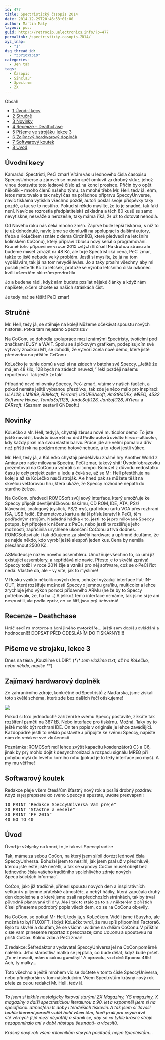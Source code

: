 ```yaml
---
id: 477
title: Spectristický časopis 2014
date: 2014-12-29T20:46:53+01:00
author: Martin Maly
layout: post
guid: https://retrocip.uelectronics.info/?p=477
permalink: /spectristicky-casopis-2014/
xyz_lnap:
  - "1"
dsq_thread_id:
  - "3371059319"
categories:
  - Jen tak
tags:
  - Časopis
  - Sinclair
  - Spectrum
  - ZX
---
```

<div id="toc_container" class="toc_wrap_right no_bullets">
  <p class="toc_title">
    Obsah
  </p>
  
  <ul class="toc_list">
    <li>
      <a href="#Uvodni_kecy"><span class="toc_number toc_depth_1">1</span> Úvodní kecy</a>
    </li>
    <li>
      <a href="#Strucne"><span class="toc_number toc_depth_1">2</span> Stručně</a>
    </li>
    <li>
      <a href="#Novinky"><span class="toc_number toc_depth_1">3</span> Novinky</a>
    </li>
    <li>
      <a href="#Recenze_8211_Deathchase"><span class="toc_number toc_depth_1">4</span> Recenze &#8211; Deathchase</a>
    </li>
    <li>
      <a href="#Piseme_ve_strojaku_lekce_3"><span class="toc_number toc_depth_1">5</span> Píšeme ve strojáku, lekce 3</a>
    </li>
    <li>
      <a href="#Zajimavy_hardwarovy_doplnek"><span class="toc_number toc_depth_1">6</span> Zajímavý hardwarový doplněk</a>
    </li>
    <li>
      <a href="#Softwarovy_koutek"><span class="toc_number toc_depth_1">7</span> Softwarový koutek</a>
    </li>
    <li>
      <a href="#Uvod"><span class="toc_number toc_depth_1">8</span> Úvod</a>
    </li>
  </ul>
</div>

## <span id="Uvodni_kecy">Úvodní kecy</span>

Kamarádi Spectristi, PeCi zmar! Vítám vás u lednového čísla časopisu SpeccyUniverse a zároveň se musím opět omluvit za drobný skluz, jehož vinou dostáváte toto lednové číslo až na konci prosince. Příčin bylo opět několik &#8211; mnoho členů našeho týmu, za mnohé třeba Mr. Hell, tedy já, ehm, letos maturovalo a tak nebyl čas na pořádnou přípravu SpeccyUniverse, navíc tiskárna vytiskla všechno pozdě, autoři poslali svoje příspěvky taky pozdě, a tak se to nestihlo. Pokud si někdo myslíte, že to je snadné, tak fakt není. Navíc se rozrostla předplatitelská základna a těch 80 kusů se samo nevytiskne, nesváže a nerozešle, taky máma říká, že už to dotovat nehodlá.

Od Nového roku nás čeká mnoho změn. Zaprvé bude lepší tiskárna, s níž to je už dohodnuté, navíc jsme se domluvili na spolupráci s dalšími autory, třeba s KoLečkem (znáte z dema CircIn1KB, které předvedl na letošním kolínském CoConu), který připraví zbrusu nový seriál o programování. Kromě toho připravíme v roce 2015 celých 8 čísel! Na druhou stranu ale budeme muset zdražit na 48 Kč, ale to je Spectristická cena, PeCi zmar, takže to jistě nebude velký problém. Jestli si myslíte, že já na tom vydělávám, tak já na tom nevydělávám. Jo a taky prosím všechny, aby mi poslali ještě 16 Kč za letošek, protože se výroba letošního čísla nakonec kvůli všem těm skluzům prodražila.

Jo a budeme rádi, když nám budete posílat nějaké články a když nám napíšete, o čem chcete na našich stránkách číst.

Je tedy nač se těšit! PeCi zmar!

<!--more-->

## <span id="Strucne">Stručně</span>

Mr. Hell, tedy já, se stěhuje na kolej! Můžeme očekávat spoustu nových historek. Potká tam nějakého Spectristu?

Na CoConu se dohodla spolupráce mezi známými Spectristy, tvořícími pod značkami BUSY a WAIT. Spolu se špičkovým grafikem, podepisujícím své výtvory značkou M1, se dohodli, že vytvoří zcela nové demo, které jistě předvedou na příštím CoConu.

KoLečko jel tuhle domů a vezl si na zádech v batohu své Speccy. &#8222;Ještě že má jen 48 kilo, 128 bych na zádech neuvezl,&#8220; řekl později našemu reportérovi. Tak ještě že tak!

Případné nové milovníky Speccy, PeCi zmar!, vítáme v našich řadách, a pokud nemáte ještě vybranou přezdívku, tak zde je něco málo pro inspiraci: _ULA128, LM1889, R0Msoft, Ferranti, ISSUE6Asoft, AmStRaDEx, MREQ, 4532 Software House, TondaSoft128, JardaSoft128, JanSoft128, AYtech_ a _EARsoft._ (Seznam sestavil GNDsoft.)

## <span id="Novinky">Novinky</span>

KoLečko a Mr. Hell, tedy já, chystají zbrusu nové multicolor demo. To jste ještě neviděli, budete čubrnět na drát! Podle autorů uvidíte hires multicolor, kdy každý pixel má svou vlastní barvu. Práce jde ale velmi pomalu a dřív než příští rok na podzim demo hotové nebude, a to kdoví jestli vůbec.

Mr. Hell, tedy já, a KoLečko chystají předělávku známé hry Another World z Amigy pro naše milovaná Spectra, PeCi zmar, takový shit! Úvodní obrazovku prezentovali na CoConu a vyhráli s ní compo. Bohužel z důvodu nedostatku času je celý projekt zatím u ledu a čeká se, až se Mr. Hell přestěhuje na kolej a až se KoLečko naučí stroják. Ale hned pak se můžete těšit na skvělou vektorovou hru, která ukáže, že Speccy rozhodně nepatří do starého železa.

Na CoConu předvedl ROMCSoft svůj nový interface, který umožňuje ke Speccy připojit devítijehličkovou tiskárnu, CD ROM, IDE, ATA, PS/2 klávesnici, analogový joystick, PS/2 myš, grafickou kartu VGA přes rozhraní ISA, USB řadič, Ethernetovou kartu a další příslušenství k PeCi, těm podřadným strojům. Následná hádka o to, jestli to je pro milované Speccy potupa, být připojen k něčemu z PeCe, nebo jestli to rozšiřuje jeho možnosti, zapříčinila urychlené ukončení CoConu a trvá dodnes. ROMCSoftovi ale i tak děkujeme za skvělý hardware a upřímně doufáme, že se najde někdo, kdo vyrobí ještě alespoň jeden kus. Cena by neměla přesáhnout 2500 Kč.

ASModeus je název nového assembleru. Umožňuje všechno to, co umí již existující assemblery, a nepřidává nic navíc. Přesto je to skvělá zpráva! Speccy totiž i v roce 2014 žije a vzniká pro něj software, což se o PeCi říct nedá. Vlastně dá, ale &#8211; vy víte, jak to myslíme!

V Rusku vzniklo několik nových dem, bohužel vyžadují interface Put-IN-OUT, které rozšiřuje možnosti Speccy o jemnou grafiku, multicolor a lehce zrychluje jeho výkon pomocí přídavného ARMu (ne že by to Speccy potřebovalo, že, ha ha&#8230;) A jelikož tento interface nemáme, tak jsme si je ani nespustili, ale podle zpráv, co se šíří, jsou prý úchvatná!

## <span id="Recenze_8211_Deathchase">Recenze &#8211; Deathchase</span>

Hráč sedí na motorce a honí jiného motorkáře&#8230; ještě sem dopíšu ovládání a hodnocení!!! DOPSAT PŘED ODESLÁNÍM DO TISKÁRNY!!!!!

## <span id="Piseme_ve_strojaku_lekce_3">Píšeme ve strojáku, lekce 3</span>

Dnes na téma &#8222;Kouzlíme s LDIR&#8220;. (\*\\*\* sem vložíme text, až ho KoLečko, nebo někdo, napíše \*\**)

## <span id="Zajimavy_hardwarovy_doplnek">Zajímavý hardwarový doplněk</span>

Ze zahraničního zdroje, konkrétně od Spectristů z Maďarska, jsme získali toto skvělé schéma, které zde bez dalších řečí otiskujeme!

![](https://retrocip.uelectronics.info/wp-content/uploads/sites/6/2014/12/TennisForTwoSchematic-650x492.jpg) 

Pokud si toto jednoduché zařízení ke svému Speccy postavíte, získáte tak rozšíření paměti na 387 kB. Nebo interface pro tiskárnu. Možná. Taky by to ještě mohlo být rozhraní IDE. On ten popis v originále je lehce zavádějící. Každopádně jestli to někdo postavíte a připojíte ke svému Speccy, napište nám do redakce své zkušenosti.

Poznámka: ROMCSoft radí lehce zvýšit kapacitu kondenzátorů C3 a C6, jinak by prý mohlo dojít k desynchronizaci a rozpadu signálu MREQ při pohybu myši do levého horního rohu (pokud je to tedy interface pro myš). A my mu věříme!

## <span id="Softwarovy_koutek">Softwarový koutek</span>

Redakce přeje všem čtenářům šťastný nový rok a posílá drobný pozdrav. Když si jej přepíšete do svého Speccy a spustíte, uvidíte překvapení!

<pre class="">10 PRINT "Redakce SpeccyUniversa Vam preje"
20 PRINT "Stastne a vesele"
30 PRINT "PF 2015"
40 GO TO 40</pre>

## <span id="Uvod">Úvod</span>

Úvod je vždycky na konci, to je taková Speccytradice.

Tak, máme za sebou CoCon, na který jsem slíbil dovézt lednová čísla SpeccyUniversa. Bohužel jsem to nestihl, jak jsem psal už v předmluvě, kterou jste ještě jistě nečetli, a tak se srpnový CoCon musel obejít bez lednového čísla vašeho tradičního spolehlivého zdroje nových Spectristických informací.

CoCon, jako již tradičně, přinesl spoustu nových dem a inspirativních setkání v příjemné přátelské atmosféře, a nebýt hádky, která započala druhý den dopoledne a o které jsme psali na předchozích stránkách, tak by trval původně plánované tři dny. Ale i tak to stálo za to a v některém z příštích čísel přineseme podrobný popis všech dem, co se na CoConu objevily.

Na CoConu se potkal Mr. Hell, tedy já, s KoLečkem. Viděli jsme i Busyho, ale možná to byl FUXOFT, i když KoLečko tvrdí, že mu spíš připomínal Factora6. Bylo to skvělé a doufám, že se všichni uvidíme na dalším CoConu. V příštím čísle vám přineseme reportáž z předcházejícího CoConu a upoutávku na příští CoCon. Kolínu zdar a PeCi zmar!

Z redakce: Šéfredaktor a vydavatel SpeccyUniversa jel na CoCon poměrně nalehko. Jeho starostlivá matka se jej ptala, co bude dělat, když bude pršet. &#8222;To mi nevadí, mám s sebou gumáky!&#8220; A opravdu, vezl dvě Spectra 48k! Ach, ty matky&#8230;

Toto všechno a ještě mnohem víc se dočtete v tomto čísle SpeccyUniversa, nebo přinejhorším v tom následujícím. Všem Spectristům krásný nový rok přeje za celou redakci Mr. Hell, tedy já.

* * *

_To jsem si takhle nostalgicky listoval starými ZX Magazíny, YS magazíny, X magazíny a další spectristickou literaturou z 90. let a vzpomněl jsem si na specifickou atmosféru té doby i tehdejších tiskovin. A tak jsem si dovolil touhle literární parodií vzdát hold všem těm, kteří psali pro svých dvě stě věrných (i já mezi ně patřil) a starali se, aby se na tyhle krásné stroje nezapomínalo ani v době nástupu šestnácti- a vícebitů._

_Krásný nový rok všem milovníkům starých počítačů, nejen Spectristům&#8230;_
